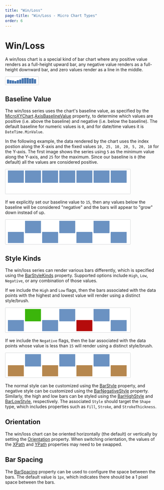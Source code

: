 ```yaml
---
title: "Win/Loss"
page-title: "Win/Loss - Micro Chart Types"
order: 6
---
```

# Win/Loss

A win/loss chart is a special kind of bar chart where any positive value renders as a full-height upward bar, any negative value renders as a full-height downward bar, and zero values render as a line in the middle.

![Screenshot](../images/micro-bar-series.png)

## Baseline Value

The win/loss series uses the chart's baseline value, as specified by the [MicroXYChart](xref:@ActiproUIRoot.Controls.MicroCharts.MicroXYChart).[AxisBaselineValue](xref:@ActiproUIRoot.Controls.MicroCharts.MicroXYChart.AxisBaselineValue) property, to determine which values are positive (i.e. above the baseline) and negative (i.e. below the baseline).  The default baseline for numeric values is `0`, and for date/time values it is `DateTime.MinValue`.

In the following example, the data rendered by the chart uses the index postion along the X-axis and the fixed values `10, 25, 10, 20, 5, 20, 10` for the Y-axis.  The first image shows the series using `5` as the minimum value along the Y-axis, and `25` for the maximum.  Since our baseline is `0` (the default) all the values are considered positive.

![Screenshot](../images/micro-winloss-series-style1.png)

If we explicitly set our baseline value to `15`, then any values below the baseline will be considered "negative" and the bars will appear to "grow" down instead of up.

![Screenshot](../images/micro-winloss-series-style2.png)

## Style Kinds

The win/loss series can render various bars differently, which is specified using the [BarStyleKinds](xref:@ActiproUIRoot.Controls.MicroCharts.Primitives.MicroBarSeriesBase.BarStyleKinds) property.  Supported options include `High`, `Low`, `Negative`, or any combination of those values.

If we include the `High` and `Low` flags, then the bars associated with the data points with the highest and lowest value will render using a distinct style/brush.

![Screenshot](../images/micro-winloss-series-style3.png)

If we include the `Negative` flags, then the bar associated with the data points whose value is less than `15` will render using a distinct style/brush.

![Screenshot](../images/micro-winloss-series-style4.png)

The normal style can be customized using the [BarStyle](xref:@ActiproUIRoot.Controls.MicroCharts.Primitives.MicroBarSeriesBase.BarStyle) property, and negative style can be customized using the [BarNegativeStyle](xref:@ActiproUIRoot.Controls.MicroCharts.Primitives.MicroBarSeriesBase.BarNegativeStyle) property.  Similarly, the high and low bars can be styled using the [BarHighStyle](xref:@ActiproUIRoot.Controls.MicroCharts.Primitives.MicroBarSeriesBase.BarHighStyle) and [BarLowStyle](xref:@ActiproUIRoot.Controls.MicroCharts.Primitives.MicroBarSeriesBase.BarLowStyle), respectively.  The associated `Style` should target the `Shape` type, which includes properties such as `Fill`, `Stroke`, and `StrokeThickness`.

## Orientation

The win/loss chart can be oriented horizontally (the default) or vertically by setting the [Orientation](xref:@ActiproUIRoot.Controls.MicroCharts.Primitives.MicroBarSeriesBase.Orientation) property.  When switching orientation, the values of the [XPath](xref:@ActiproUIRoot.Controls.MicroCharts.Primitives.MicroXYSeriesBase.XPath) and [YPath](xref:@ActiproUIRoot.Controls.MicroCharts.Primitives.MicroXYSeriesBase.YPath) properties may need to be swapped.

## Bar Spacing

The [BarSpacing](xref:@ActiproUIRoot.Controls.MicroCharts.Primitives.MicroBarSeriesBase.BarSpacing) property can be used to configure the space between the bars. The default value is `1px`, which indicates there should be a 1 pixel space between the bars.
